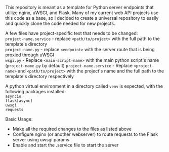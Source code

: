 This repository is meant as a template for Python server endpoints that utilize nginx, uWSGI, and Flask. Many of my current web API projects use this code as a base, so I decided to create a universal repository to easily and quickly clone the code needed for new projects.

A few files have project-specific text that needs to be changed:  
`project-name.service` - replace `<path/to/project>` with the full path to the template's directory  
`project-name.py` - replace `<endpoint>` with the server route that is being proxied through uWSGI  
`wsgi.py` - Replace `<main-script-name>` with the main python script's name (`project-name.py` by default)
`project-name.service` - Replace `<project-name>` and `<path/to/project>` with the project's name and the full path to the template's directory respectively

A python virtual environment in a directory called `venv` is expected, with the following packages installed:  
`asyncio`  
`flask[async]`  
`uwsgi`  
`requests`

Basic Usage:  
- Make all the required changes to the files as listed above  
- Configure nginx (or another webserver) to route requests to the Flask server using uwsgi params  
- Enable and start the .service file to start the server
